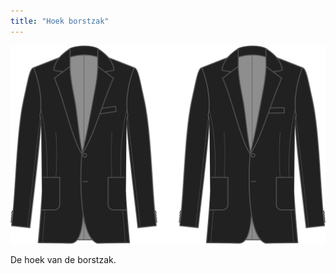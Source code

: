 ```yaml
---
title: "Hoek borstzak"
---
```


![Hoek borstzak](chestpocketangle.svg)

De hoek van de borstzak.





